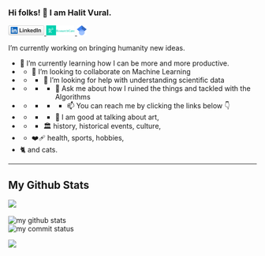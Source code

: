 

### Hi folks! 👋 I am Halit Vural.

<a href="https://www.linkedin.com/in/halit-vural">
  <img src="linkedin.svg" height="20">
</a>

<a href="https://www.researchgate.net/profile/H-A-L-I-T-V-U-R-A-L">
  <img src="rg_researchgate.png" height="20" >
</a>

<a href="https://scholar.google.com/citations?user=-ajYhzEAAAAJ&hl=en">
  <img src="scholar.png" height="20" >
</a>


I’m currently working on bringing humanity new ideas.
- 🌱 I’m currently learning how I can be more and more productive.
- - 👯 I’m looking to collaborate on Machine Learning
- - - 🤔 I’m looking for help with understanding scientific data
- - - - 💬 Ask me about how I ruined the things and tackled with the Algorithms
- - - - - 📫 You can reach me by clicking the links below 👇
- - - - 🎨 I am good at talking about art,
- - - 🏛️  history, historical events, culture,
- - ❤️‍🩹 health, sports, hobbies,
- 🐈 and cats.

-----

## My Github Stats
![](https://komarev.com/ghpvc/?username=hvbosna)
<br>

 <img src="https://github-readme-stats.vercel.app/api?username=hvbosna&theme=chartreuse-dark" alt="my github stats" width="49%"/>

<br>

 <img src="https://github-readme-streak-stats.herokuapp.com/?user=hvbosna&theme=chartreuse-dark" alt="my commit status" width="49%" />




![](https://media.giphy.com/media/iIqmM5tTjmpOB9mpbn/giphy.gif)




<!--
**hvbosna/hvbosna** is a ✨ _special_ ✨ repository because its `README.md` (this file) appears on your GitHub profile.

Here are some ideas to get you started:

- 🔭 I’m currently working on ...
- 🌱 I’m currently learning ...
- 👯 I’m looking to collaborate on ...
- 🤔 I’m looking for help with ...
- 💬 Ask me about ...
- 📫 How to reach me: ...
- 😄 Pronouns: ...
- ⚡ Fun fact: ...
-->
